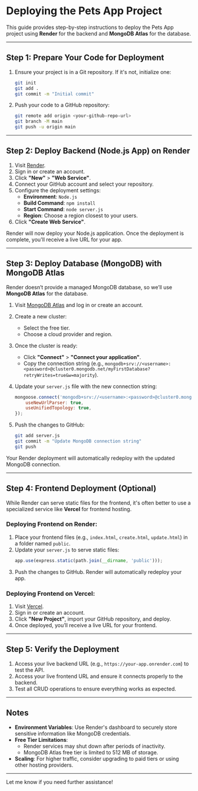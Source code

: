 # Deploying the Pets App Project

This guide provides step-by-step instructions to deploy the Pets App project using **Render** for the backend and **MongoDB Atlas** for the database.

---

## Step 1: Prepare Your Code for Deployment

1. Ensure your project is in a Git repository. If it's not, initialize one:
   ```bash
   git init
   git add .
   git commit -m "Initial commit"
   ```

2. Push your code to a GitHub repository:
   ```bash
   git remote add origin <your-github-repo-url>
   git branch -M main
   git push -u origin main
   ```

---

## Step 2: Deploy Backend (Node.js App) on Render

1. Visit [Render](https://render.com/).
2. Sign in or create an account.
3. Click **"New"** > **"Web Service"**.
4. Connect your GitHub account and select your repository.
5. Configure the deployment settings:
   - **Environment**: `Node.js`
   - **Build Command**: `npm install`
   - **Start Command**: `node server.js`
   - **Region**: Choose a region closest to your users.
6. Click **"Create Web Service"**.

Render will now deploy your Node.js application. Once the deployment is complete, you'll receive a live URL for your app.

---

## Step 3: Deploy Database (MongoDB) with MongoDB Atlas

Render doesn’t provide a managed MongoDB database, so we’ll use **MongoDB Atlas** for the database.

1. Visit [MongoDB Atlas](https://www.mongodb.com/cloud/atlas) and log in or create an account.
2. Create a new cluster:
   - Select the free tier.
   - Choose a cloud provider and region.
3. Once the cluster is ready:
   - Click **"Connect"** > **"Connect your application"**.
   - Copy the connection string (e.g., `mongodb+srv://<username>:<password>@cluster0.mongodb.net/myFirstDatabase?retryWrites=true&w=majority`).
4. Update your `server.js` file with the new connection string:
   ```javascript
   mongoose.connect('mongodb+srv://<username>:<password>@cluster0.mongodb.net/petsDB?retryWrites=true&w=majority', {
       useNewUrlParser: true,
       useUnifiedTopology: true,
   });
   ```

5. Push the changes to GitHub:
   ```bash
   git add server.js
   git commit -m "Update MongoDB connection string"
   git push
   ```

Your Render deployment will automatically redeploy with the updated MongoDB connection.

---

## Step 4: Frontend Deployment (Optional)

While Render can serve static files for the frontend, it's often better to use a specialized service like **Vercel** for frontend hosting.

### Deploying Frontend on Render:
1. Place your frontend files (e.g., `index.html`, `create.html`, `update.html`) in a folder named `public`.
2. Update your `server.js` to serve static files:
   ```javascript
   app.use(express.static(path.join(__dirname, 'public')));
   ```
3. Push the changes to GitHub. Render will automatically redeploy your app.

### Deploying Frontend on Vercel:
1. Visit [Vercel](https://vercel.com/).
2. Sign in or create an account.
3. Click **"New Project"**, import your GitHub repository, and deploy.
4. Once deployed, you’ll receive a live URL for your frontend.

---

## Step 5: Verify the Deployment

1. Access your live backend URL (e.g., `https://your-app.onrender.com`) to test the API.
2. Access your live frontend URL and ensure it connects properly to the backend.
3. Test all CRUD operations to ensure everything works as expected.

---

## Notes

- **Environment Variables**: Use Render's dashboard to securely store sensitive information like MongoDB credentials.
- **Free Tier Limitations**:
  - Render services may shut down after periods of inactivity.
  - MongoDB Atlas free tier is limited to 512 MB of storage.
- **Scaling**: For higher traffic, consider upgrading to paid tiers or using other hosting providers.

---

Let me know if you need further assistance!